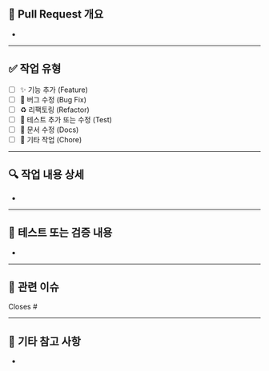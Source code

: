 ## 📌 Pull Request 개요

<!-- 어떤 작업을 했는지 간단히 요약해주세요 -->
- 

---

## ✅ 작업 유형

- [ ] ✨ 기능 추가 (Feature)
- [ ] 🐛 버그 수정 (Bug Fix)
- [ ] ♻️ 리팩토링 (Refactor)
- [ ] 🧪 테스트 추가 또는 수정 (Test)
- [ ] 📝 문서 수정 (Docs)
- [ ] 🔧 기타 작업 (Chore)

---

## 🔍 작업 내용 상세

<!-- 어떤 작업을 했는지 구체적으로 적어주세요 (코드, 로직, 예외 처리 등) -->
- 

---

## 🧪 테스트 또는 검증 내용

<!-- 기능 확인 방법, 테스트 시나리오 등 -->
- 

---

## 📎 관련 이슈

<!-- 관련된 이슈 번호가 있다면 연결해주세요 -->
Closes #

---

## 💬 기타 참고 사항

<!-- 리뷰어가 참고하면 좋을 내용, 고민한 점 등을 자유롭게 작성해주세요 -->
- 
